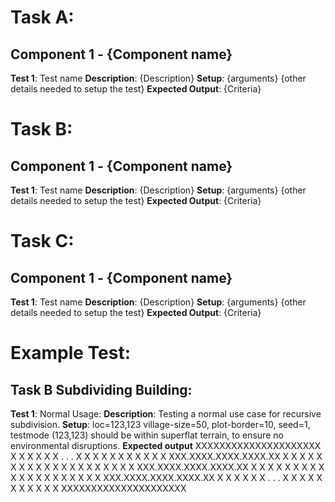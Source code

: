 # Task A:
## Component 1 - {Component name}
**Test 1**: Test name
**Description**: {Description}
**Setup**: {arguments} {other details needed to setup the test}
**Expected Output**: {Criteria}


# Task B:
## Component 1 - {Component name}
**Test 1**: Test name
**Description**: {Description}
**Setup**: {arguments} {other details needed to setup the test}
**Expected Output**: {Criteria}


# Task C:
## Component 1 - {Component name}
**Test 1**: Test name
**Description**: {Description}
**Setup**: {arguments} {other details needed to setup the test}
**Expected Output**: {Criteria}

# Example Test:
## Task B Subdividing Building:
**Test 1**: Normal Usage:
**Description**: Testing a normal use case for recursive subdivision.
**Setup**: loc=123,123 village-size=50, plot-border=10, seed=1, testmode
(123,123) should be within superflat terrain, to ensure no environmental disruptions.
**Expected output**
XXXXXXXXXXXXXXXXXXXXX
X    X    X    X    X
X    .    .    .    X
X    X    X    X    X
X    X    X    X    X
XXX.XXXX.XXXX.XXXX.XX
X    X    X    X    X
X    X    X    X    X
X    X    X    X    X
X    X    X    X    X
XXX.XXXX.XXXX.XXXX.XX
X    X    X    X    X
X    X    X    X    X
X    X    X    X    X
X    X    X    X    X
XXX.XXXX.XXXX.XXXX.XX
X    X    X    X    X
X    .    .    .    X
X    X    X    X    X
X    X    X    X    X
XXXXXXXXXXXXXXXXXXXXX
